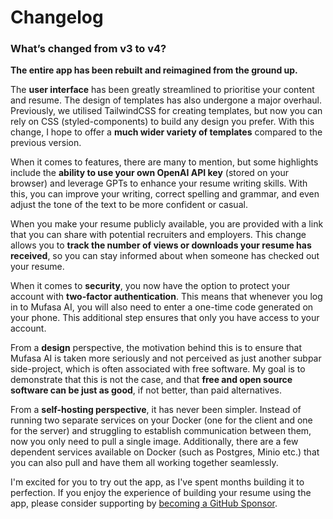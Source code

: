 # Changelog

### What’s changed from v3 to v4?

**The entire app has been rebuilt and reimagined from the ground up.**

The **user interface** has been greatly streamlined to prioritise your content and resume. The design of templates has also undergone a major overhaul. Previously, we utilised TailwindCSS for creating templates, but now you can rely on CSS (styled-components) to build any design you prefer. With this change, I hope to offer a **much wider variety of templates** compared to the previous version.

When it comes to features, there are many to mention, but some highlights include the **ability to use your own OpenAI API key** (stored on your browser) and leverage GPTs to enhance your resume writing skills. With this, you can improve your writing, correct spelling and grammar, and even adjust the tone of the text to be more confident or casual.

When you make your resume publicly available, you are provided with a link that you can share with potential recruiters and employers. This change allows you to **track the number of views or downloads your resume has received**, so you can stay informed about when someone has checked out your resume.

When it comes to **security**, you now have the option to protect your account with **two-factor authentication**. This means that whenever you log in to Mufasa AI, you will also need to enter a one-time code generated on your phone. This additional step ensures that only you have access to your account.

From a **design** perspective, the motivation behind this is to ensure that Mufasa AI is taken more seriously and not perceived as just another subpar side-project, which is often associated with free software. My goal is to demonstrate that this is not the case, and that **free and open source software can be just as good**, if not better, than paid alternatives.

From a **self-hosting perspective**, it has never been simpler. Instead of running two separate services on your Docker (one for the client and one for the server) and struggling to establish communication between them, now you only need to pull a single image. Additionally, there are a few dependent services available on Docker (such as Postgres, Minio etc.) that you can also pull and have them all working together seamlessly.

I'm excited for you to try out the app, as I've spent months building it to perfection. If you enjoy the experience of building your resume using the app, please consider supporting by [becoming a GitHub Sponsor](https://github.com/sponsors/AmruthPillai).

